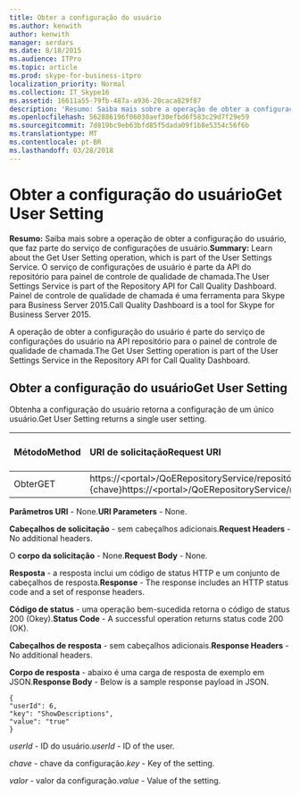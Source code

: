 ```yaml
---
title: Obter a configuração do usuário
ms.author: kenwith
author: kenwith
manager: serdars
ms.date: 8/18/2015
ms.audience: ITPro
ms.topic: article
ms.prod: skype-for-business-itpro
localization_priority: Normal
ms.collection: IT_Skype16
ms.assetid: 16611a55-79fb-487a-a936-20caca829f87
description: 'Resumo: Saiba mais sobre a operação de obter a configuração do usuário, que faz parte do serviço de configurações de usuário. O serviço de configurações de usuário é parte da API do repositório para painel de controle de qualidade de chamada. Painel de controle de qualidade de chamada é uma ferramenta para Skype para Business Server 2015.'
ms.openlocfilehash: 562886196f06030aef30efbd6f583c29d7f29e59
ms.sourcegitcommit: 7d819bc9eb63bfd85f5dada09f1b8e5354c56f6b
ms.translationtype: MT
ms.contentlocale: pt-BR
ms.lasthandoff: 03/28/2018
---
```

# <a name="get-user-setting"></a><span data-ttu-id="e90a8-105">Obter a configuração do usuário</span><span class="sxs-lookup"><span data-stu-id="e90a8-105">Get User Setting</span></span>
 
<span data-ttu-id="e90a8-106">**Resumo:** Saiba mais sobre a operação de obter a configuração do usuário, que faz parte do serviço de configurações de usuário.</span><span class="sxs-lookup"><span data-stu-id="e90a8-106">**Summary:** Learn about the Get User Setting operation, which is part of the User Settings Service.</span></span> <span data-ttu-id="e90a8-107">O serviço de configurações de usuário é parte da API do repositório para painel de controle de qualidade de chamada.</span><span class="sxs-lookup"><span data-stu-id="e90a8-107">The User Settings Service is part of the Repository API for Call Quality Dashboard.</span></span> <span data-ttu-id="e90a8-108">Painel de controle de qualidade de chamada é uma ferramenta para Skype para Business Server 2015.</span><span class="sxs-lookup"><span data-stu-id="e90a8-108">Call Quality Dashboard is a tool for Skype for Business Server 2015.</span></span>
  
<span data-ttu-id="e90a8-109">A operação de obter a configuração do usuário é parte do serviço de configurações do usuário na API repositório para o painel de controle de qualidade de chamada.</span><span class="sxs-lookup"><span data-stu-id="e90a8-109">The Get User Setting operation is part of the User Settings Service in the Repository API for Call Quality Dashboard.</span></span>
  
## <a name="get-user-setting"></a><span data-ttu-id="e90a8-110">Obter a configuração do usuário</span><span class="sxs-lookup"><span data-stu-id="e90a8-110">Get User Setting</span></span>

<span data-ttu-id="e90a8-111">Obtenha a configuração do usuário retorna a configuração de um único usuário.</span><span class="sxs-lookup"><span data-stu-id="e90a8-111">Get User Setting returns a single user setting.</span></span>
  

|<span data-ttu-id="e90a8-112">**Método**</span><span class="sxs-lookup"><span data-stu-id="e90a8-112">**Method**</span></span>|<span data-ttu-id="e90a8-113">**URI de solicitação**</span><span class="sxs-lookup"><span data-stu-id="e90a8-113">**Request URI**</span></span>|<span data-ttu-id="e90a8-114">**Versão de HTTP**</span><span class="sxs-lookup"><span data-stu-id="e90a8-114">**HTTP Version**</span></span>|
|:-----|:-----|:-----|
|<span data-ttu-id="e90a8-115">Obter</span><span class="sxs-lookup"><span data-stu-id="e90a8-115">GET</span></span>  <br/> |<span data-ttu-id="e90a8-116">https://\<portal\>/QoERepositoryService/repositório/usuário / {userId} /setting/ {chave}</span><span class="sxs-lookup"><span data-stu-id="e90a8-116">https://\<portal\>/QoERepositoryService/repository/user/{userId}/setting/{key}</span></span>  <br/> |<span data-ttu-id="e90a8-117">HTTP/1.1</span><span class="sxs-lookup"><span data-stu-id="e90a8-117">HTTP/1.1</span></span>  <br/> |
   
 <span data-ttu-id="e90a8-118">**Parâmetros URI** - None.</span><span class="sxs-lookup"><span data-stu-id="e90a8-118">**URI Parameters** - None.</span></span>
  
 <span data-ttu-id="e90a8-119">**Cabeçalhos de solicitação** - sem cabeçalhos adicionais.</span><span class="sxs-lookup"><span data-stu-id="e90a8-119">**Request Headers** - No additional headers.</span></span>
  
 <span data-ttu-id="e90a8-120">O **corpo da solicitação** - None.</span><span class="sxs-lookup"><span data-stu-id="e90a8-120">**Request Body** - None.</span></span>
  
 <span data-ttu-id="e90a8-121">**Resposta** - a resposta inclui um código de status HTTP e um conjunto de cabeçalhos de resposta.</span><span class="sxs-lookup"><span data-stu-id="e90a8-121">**Response** - The response includes an HTTP status code and a set of response headers.</span></span>
  
 <span data-ttu-id="e90a8-122">**Código de status** - uma operação bem-sucedida retorna o código de status 200 (Okey).</span><span class="sxs-lookup"><span data-stu-id="e90a8-122">**Status Code** - A successful operation returns status code 200 (OK).</span></span>
  
 <span data-ttu-id="e90a8-123">**Cabeçalhos de resposta** - sem cabeçalhos adicionais.</span><span class="sxs-lookup"><span data-stu-id="e90a8-123">**Response Headers** - No additional headers.</span></span>
  
 <span data-ttu-id="e90a8-124">**Corpo de resposta** - abaixo é uma carga de resposta de exemplo em JSON.</span><span class="sxs-lookup"><span data-stu-id="e90a8-124">**Response Body** - Below is a sample response payload in JSON.</span></span>
  
```
{
"userId": 6,
"key": "ShowDescriptions",
"value": "true"
}

```

 <span data-ttu-id="e90a8-125">*userId* - ID do usuário.</span><span class="sxs-lookup"><span data-stu-id="e90a8-125">*userId*  - ID of the user.</span></span>
  
 <span data-ttu-id="e90a8-126">*chave* - chave da configuração.</span><span class="sxs-lookup"><span data-stu-id="e90a8-126">*key*  - Key of the setting.</span></span>
  
 <span data-ttu-id="e90a8-127">*valor* - valor da configuração.</span><span class="sxs-lookup"><span data-stu-id="e90a8-127">*value*  - Value of the setting.</span></span>
  

